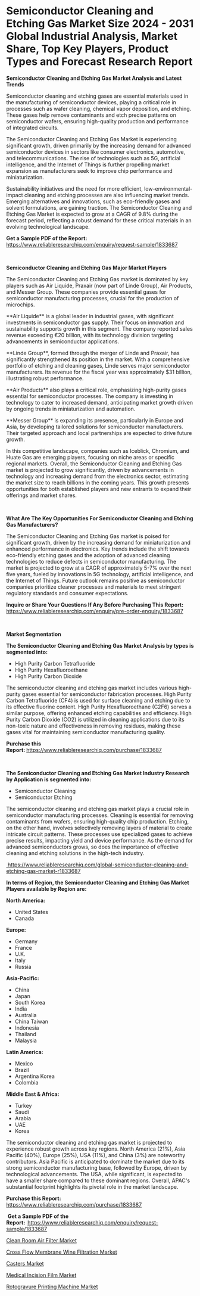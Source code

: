 <p><h1>Semiconductor Cleaning and Etching Gas Market Size 2024 - 2031 Global Industrial Analysis, Market Share, Top Key Players, Product Types and Forecast Research Report</h1></p><p><strong>Semiconductor Cleaning and Etching Gas Market Analysis and Latest Trends</strong></p>
<p><p>Semiconductor cleaning and etching gases are essential materials used in the manufacturing of semiconductor devices, playing a critical role in processes such as wafer cleaning, chemical vapor deposition, and etching. These gases help remove contaminants and etch precise patterns on semiconductor wafers, ensuring high-quality production and performance of integrated circuits.</p><p>The Semiconductor Cleaning and Etching Gas Market is experiencing significant growth, driven primarily by the increasing demand for advanced semiconductor devices in sectors like consumer electronics, automotive, and telecommunications. The rise of technologies such as 5G, artificial intelligence, and the Internet of Things is further propelling market expansion as manufacturers seek to improve chip performance and miniaturization.</p><p>Sustainability initiatives and the need for more efficient, low-environmental-impact cleaning and etching processes are also influencing market trends. Emerging alternatives and innovations, such as eco-friendly gases and solvent formulations, are gaining traction. The Semiconductor Cleaning and Etching Gas Market is expected to grow at a CAGR of 9.8% during the forecast period, reflecting a robust demand for these critical materials in an evolving technological landscape.</p></p>
<p><strong>Get a Sample PDF of the Report:&nbsp;</strong> <a href="https://www.reliableresearchiq.com/enquiry/request-sample/1833687?utm_campaign=1136&utm_medium=2&utm_source=Github&utm_content=ia&utm_term=19102024&utm_id=semiconductor-cleaning-and-etching-gas">https://www.reliableresearchiq.com/enquiry/request-sample/1833687</a></p>
<p>&nbsp;</p>
<p><strong>Semiconductor Cleaning and Etching Gas Major Market Players</strong></p>
<p><p>The Semiconductor Cleaning and Etching Gas market is dominated by key players such as Air Liquide, Praxair (now part of Linde Group), Air Products, and Messer Group. These companies provide essential gases for semiconductor manufacturing processes, crucial for the production of microchips.</p><p>**Air Liquide** is a global leader in industrial gases, with significant investments in semiconductor gas supply. Their focus on innovation and sustainability supports growth in this segment. The company reported sales revenue exceeding €20 billion, with its technology division targeting advancements in semiconductor applications.</p><p>**Linde Group**, formed through the merger of Linde and Praxair, has significantly strengthened its position in the market. With a comprehensive portfolio of etching and cleaning gases, Linde serves major semiconductor manufacturers. Its revenue for the fiscal year was approximately $31 billion, illustrating robust performance.</p><p>**Air Products** also plays a critical role, emphasizing high-purity gases essential for semiconductor processes. The company is investing in technology to cater to increased demand, anticipating market growth driven by ongoing trends in miniaturization and automation.</p><p>**Messer Group** is expanding its presence, particularly in Europe and Asia, by developing tailored solutions for semiconductor manufacturers. Their targeted approach and local partnerships are expected to drive future growth.</p><p>In this competitive landscape, companies such as Iceblick, Chromium, and Huate Gas are emerging players, focusing on niche areas or specific regional markets. Overall, the Semiconductor Cleaning and Etching Gas market is projected to grow significantly, driven by advancements in technology and increasing demand from the electronics sector, estimating the market size to reach billions in the coming years. This growth presents opportunities for both established players and new entrants to expand their offerings and market shares.</p></p>
<p>&nbsp;</p>
<p><strong>What Are The Key Opportunities For Semiconductor Cleaning and Etching Gas Manufacturers?</strong></p>
<p><p>The Semiconductor Cleaning and Etching Gas market is poised for significant growth, driven by the increasing demand for miniaturization and enhanced performance in electronics. Key trends include the shift towards eco-friendly etching gases and the adoption of advanced cleaning technologies to reduce defects in semiconductor manufacturing. The market is projected to grow at a CAGR of approximately 5-7% over the next five years, fueled by innovations in 5G technology, artificial intelligence, and the Internet of Things. Future outlook remains positive as semiconductor companies prioritize cleaner processes and materials to meet stringent regulatory standards and consumer expectations.</p></p>
<p><strong>Inquire or Share Your Questions If Any Before Purchasing This Report:</strong> <a href="https://www.reliableresearchiq.com/enquiry/pre-order-enquiry/1833687?utm_campaign=1136&utm_medium=2&utm_source=Github&utm_content=ia&utm_term=19102024&utm_id=semiconductor-cleaning-and-etching-gas">https://www.reliableresearchiq.com/enquiry/pre-order-enquiry/1833687</a></p>
<p>&nbsp;</p>
<p><strong>Market Segmentation</strong></p>
<p><strong>The Semiconductor Cleaning and Etching Gas Market Analysis by types is segmented into:</strong></p>
<p><ul><li>High Purity Carbon Tetrafluoride</li><li>High Purity Hexafluoroethane</li><li>High Purity Carbon Dioxide</li></ul></p>
<p><p>The semiconductor cleaning and etching gas market includes various high-purity gases essential for semiconductor fabrication processes. High Purity Carbon Tetrafluoride (CF4) is used for surface cleaning and etching due to its effective fluorine content. High Purity Hexafluoroethane (C2F6) serves a similar purpose, offering enhanced etching capabilities and efficiency. High Purity Carbon Dioxide (CO2) is utilized in cleaning applications due to its non-toxic nature and effectiveness in removing residues, making these gases vital for maintaining semiconductor manufacturing quality.</p></p>
<p><strong>Purchase this Report:&nbsp;</strong><a href="https://www.reliableresearchiq.com/purchase/1833687?utm_campaign=1136&utm_medium=2&utm_source=Github&utm_content=ia&utm_term=19102024&utm_id=semiconductor-cleaning-and-etching-gas">https://www.reliableresearchiq.com/purchase/1833687</a></p>
<p>&nbsp;</p>
<p><strong>The Semiconductor Cleaning and Etching Gas Market Industry Research by Application is segmented into:</strong></p>
<p><ul><li>Semiconductor Cleaning</li><li>Semiconductor Etching</li></ul></p>
<p><p>The semiconductor cleaning and etching gas market plays a crucial role in semiconductor manufacturing processes. Cleaning is essential for removing contaminants from wafers, ensuring high-quality chip production. Etching, on the other hand, involves selectively removing layers of material to create intricate circuit patterns. These processes use specialized gases to achieve precise results, impacting yield and device performance. As the demand for advanced semiconductors grows, so does the importance of effective cleaning and etching solutions in the high-tech industry.</p></p>
<p><a href="https://www.reliableresearchiq.com/global-semiconductor-cleaning-and-etching-gas-market-r1833687?utm_campaign=1136&utm_medium=2&utm_source=Github&utm_content=ia&utm_term=19102024&utm_id=semiconductor-cleaning-and-etching-gas">&nbsp;https://www.reliableresearchiq.com/global-semiconductor-cleaning-and-etching-gas-market-r1833687</a></p>
<p><strong>In terms of Region, the Semiconductor Cleaning and Etching Gas Market Players available by Region are:</strong></p>
<p>
    <p> <strong> North America: </strong>
        <ul>
            <li>United States</li>
            <li>Canada</li>
        </ul>
        </p> 
    <p> <strong> Europe: </strong>
        <ul>
            <li>Germany</li>
            <li>France</li>
            <li>U.K.</li>
            <li>Italy</li>
            <li>Russia</li>
        </ul>
        </p> 
    <p> <strong> Asia-Pacific: </strong>
        <ul>
            <li>China</li>
            <li>Japan</li>
            <li>South Korea</li>
            <li>India</li>
            <li>Australia</li>
            <li>China Taiwan</li>
            <li>Indonesia</li>
            <li>Thailand</li>
            <li>Malaysia</li>
        </ul>
        </p> 
    <p> <strong> Latin America: </strong>
        <ul>
            <li>Mexico</li>
            <li>Brazil</li>
            <li>Argentina Korea</li>
            <li>Colombia</li>
        </ul>
        </p> 
    <p> <strong> Middle East & Africa: </strong>
        <ul>
            <li>Turkey</li>
            <li>Saudi</li>
            <li>Arabia</li>
            <li>UAE</li>
            <li>Korea</li>
        </ul>
    </p>
    </p>
<p><p>The semiconductor cleaning and etching gas market is projected to experience robust growth across key regions. North America (21%), Asia Pacific (40%), Europe (25%), USA (11%), and China (3%) are noteworthy contributors. Asia Pacific is anticipated to dominate the market due to its strong semiconductor manufacturing base, followed by Europe, driven by technological advancements. The USA, while significant, is expected to have a smaller share compared to these dominant regions. Overall, APAC's substantial footprint highlights its pivotal role in the market landscape.</p></p>
<p><strong>Purchase this Report: </strong><a href="https://www.reliableresearchiq.com/purchase/1833687?utm_campaign=1136&utm_medium=2&utm_source=Github&utm_content=ia&utm_term=19102024&utm_id=semiconductor-cleaning-and-etching-gas">https://www.reliableresearchiq.com/purchase/1833687</a></p>
<p>&nbsp;<strong>Get a Sample PDF of the Report:&nbsp;&nbsp;</strong><a href="https://www.reliableresearchiq.com/enquiry/request-sample/1833687?utm_campaign=1136&utm_medium=2&utm_source=Github&utm_content=ia&utm_term=19102024&utm_id=semiconductor-cleaning-and-etching-gas">https://www.reliableresearchiq.com/enquiry/request-sample/1833687</a></p>
<p><strong></strong></p>
<p><p><a href="https://www.linkedin.com/pulse/mapping-clean-room-air-filter-market-trends-challenges-xp96f?utm_campaign=1136&utm_medium=2&utm_source=Github&utm_content=ia&utm_term=19102024&utm_id=semiconductor-cleaning-and-etching-gas">Clean Room Air Filter Market</a></p><p><a href="https://github.com/lavenaz9fufin/Market-Research-Report-List-1/blob/main/cross-flow-membrane-wine-filtration-market.md?utm_campaign=1136&utm_medium=2&utm_source=Github&utm_content=ia&utm_term=19102024&utm_id=semiconductor-cleaning-and-etching-gas">Cross Flow Membrane Wine Filtration Market</a></p><p><a href="https://www.linkedin.com/pulse/market-forecasting-change-global-casters-dynamics-future-vbtaf?utm_campaign=1136&utm_medium=2&utm_source=Github&utm_content=ia&utm_term=19102024&utm_id=semiconductor-cleaning-and-etching-gas">Casters Market</a></p><p><a href="https://github.com/bricelanl8g/Market-Research-Report-List-1/blob/main/medical-incision-film-market.md?utm_campaign=1136&utm_medium=2&utm_source=Github&utm_content=ia&utm_term=19102024&utm_id=semiconductor-cleaning-and-etching-gas">Medical Incision Film Market</a></p><p><a href="https://issuu.com/reportprime-2/docs/rotogravure-printing-machine-market_1097a3068569c4?utm_campaign=1136&utm_medium=2&utm_source=Github&utm_content=ia&utm_term=19102024&utm_id=semiconductor-cleaning-and-etching-gas">Rotogravure Printing Machine Market</a></p></p>